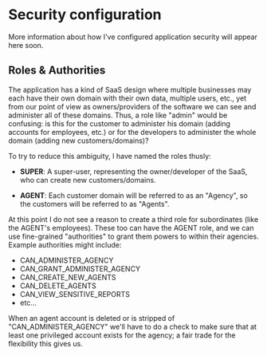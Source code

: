 # Security configuration

More information about how I've configured application security will appear here soon.

## Roles & Authorities

The application has a kind of SaaS design where multiple businesses may each have their own domain with their own data, multiple users, etc., yet from our point of view as owners/providers of the software we can see and administer all of these domains.  Thus, a role like "admin" would be confusing: is this for the customer to administer his domain (adding accounts for employees, etc.) or for the developers to administer the whole domain (adding new customers/domains)?

To try to reduce this ambiguity, I have named the roles thusly:

- **SUPER**: A super-user, representing the owner/developer of the SaaS, who can create new customers/domains.

- **AGENT**: Each customer domain will be referred to as an "Agency", so the customers will be referred to as "Agents".

At this point I do not see a reason to create a third role for subordinates (like the AGENT's employees).  These too can have the AGENT role, and we can use fine-grained "authorities" to grant them powers to within their agencies.  Example authorities might include:

- CAN_ADMINISTER_AGENCY
- CAN_GRANT_ADMINISTER_AGENCY
- CAN_CREATE_NEW_AGENTS
- CAN_DELETE_AGENTS
- CAN_VIEW_SENSITIVE_REPORTS
- etc...

When an agent account is deleted or is stripped of "CAN_ADMINISTER_AGENCY" we'll have to do a check to make sure that at least one privileged account exists for the agency; a fair trade for the flexibility this gives us.